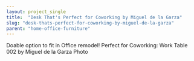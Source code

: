 ```yaml
---
layout: project_single
title:  "Desk That's Perfect for Coworking by Miguel de la Garza"
slug: "desk-thats-perfect-for-coworking-by-miguel-de-la-garza"
parent: "home-office-furniture"
---
```

Doable option to fit in Office remodel!    Perfect for Coworking: Work Table 002 by Miguel de la Garza Photo